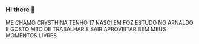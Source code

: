 ### Hi there 👋

<!--
**CCMSM2022B04/CCMSM2022B04** is a ✨ _special_ ✨ repository because its `README.md` (this file) appears on your GitHub profile.

Here are some ideas to get you started:

- 🔭 I’m currently working on ...
- 🌱 I’m currently learning ...
- 👯 I’m looking to collaborate on ...
- 🤔 I’m looking for help with ...
- 💬 Ask me about ...
- 📫 How to reach me: ...
- 😄 Pronouns: ...
- ⚡ Fun fact: ...
-->
ME CHAMO CRYSTHINA TENHO 17 NASCI EM FOZ ESTUDO NO ARNALDO E GOSTO MTO DE TRABALHAR E SAIR APROVEITAR BEM MEUS MOMENTOS LIVRES

